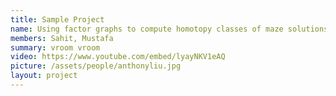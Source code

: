 ```yaml
---
title: Sample Project
name: Using factor graphs to compute homotopy classes of maze solutions
members: Sahit, Mustafa
summary: vroom vroom
video: https://www.youtube.com/embed/lyayNKV1eAQ
picture: /assets/people/anthonyliu.jpg 
layout: project
---
```

